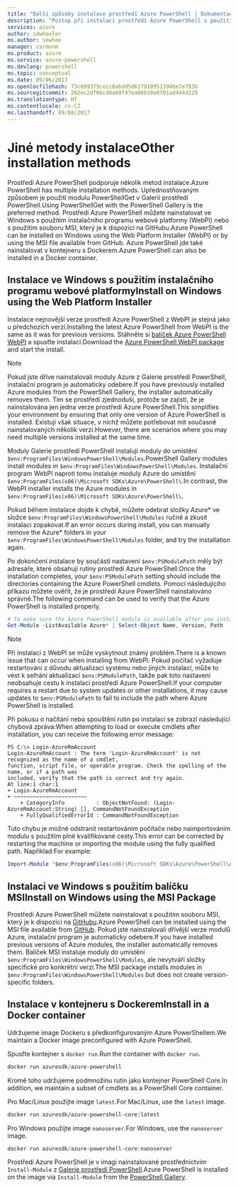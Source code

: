 ```yaml
---
title: "Další způsoby instalace prostředí Azure PowerShell | Dokumentace Microsoftu"
description: "Postup při instalaci prostředí Azure PowerShell s použitím balíčku MSI nebo instalačního programu webové platformy."
services: azure
author: sdwheeler
ms.author: sewhee
manager: carmonm
ms.product: azure
ms.service: azure-powershell
ms.devlang: powershell
ms.topic: conceptual
ms.date: 09/06/2017
ms.openlocfilehash: 73c099375cecc8abdd5d6179109513946e7e793b
ms.sourcegitcommit: 202ec2df66c40a60f47ea06b30a6701ad444d229
ms.translationtype: HT
ms.contentlocale: cs-CZ
ms.lasthandoff: 09/08/2017
---
```

# <a name="other-installation-methods"></a><span data-ttu-id="7d163-103">Jiné metody instalace</span><span class="sxs-lookup"><span data-stu-id="7d163-103">Other installation methods</span></span>

<span data-ttu-id="7d163-104">Prostředí Azure PowerShell podporuje několik metod instalace.</span><span class="sxs-lookup"><span data-stu-id="7d163-104">Azure PowerShell has multiple installation methods.</span></span> <span data-ttu-id="7d163-105">Upřednostňovaným způsobem je použití modulu PowerShellGet v Galerii prostředí PowerShell.</span><span class="sxs-lookup"><span data-stu-id="7d163-105">Using PowerShellGet with the PowerShell Gallery is the preferred method.</span></span> <span data-ttu-id="7d163-106">Prostředí Azure PowerShell můžete nainstalovat ve Windows s použitím instalačního programu webové platformy (WebPI) nebo s použitím souboru MSI, který je k dispozici na GitHubu.</span><span class="sxs-lookup"><span data-stu-id="7d163-106">Azure PowerShell can be installed on Windows using the Web Platform Installer (WebPI) or by using the MSI file available from GitHub.</span></span> <span data-ttu-id="7d163-107">Azure PowerShell jde také nainstalovat v kontejneru s Dockerem.</span><span class="sxs-lookup"><span data-stu-id="7d163-107">Azure PowerShell can also be installed in a Docker container.</span></span>

## <a name="install-on-windows-using-the-web-platform-installer"></a><span data-ttu-id="7d163-108">Instalace ve Windows s použitím instalačního programu webové platformy</span><span class="sxs-lookup"><span data-stu-id="7d163-108">Install on Windows using the Web Platform Installer</span></span>

<span data-ttu-id="7d163-109">Instalace nejnovější verze prostředí Azure PowerShell z WebPI je stejná jako u předchozích verzí.</span><span class="sxs-lookup"><span data-stu-id="7d163-109">Installing the latest Azure PowerShell from WebPI is the same as it was for previous versions.</span></span>
<span data-ttu-id="7d163-110">Stáhněte si [balíček Azure PowerShell WebPI](http://aka.ms/webpi-azps) a spusťte instalaci.</span><span class="sxs-lookup"><span data-stu-id="7d163-110">Download the [Azure PowerShell WebPI package](http://aka.ms/webpi-azps) and start the install.</span></span>

> [!NOTE]
> <span data-ttu-id="7d163-111">Pokud jste dříve nainstalovali moduly Azure z Galerie prostředí PowerShell, instalační program je automaticky odebere.</span><span class="sxs-lookup"><span data-stu-id="7d163-111">If you have previously installed Azure modules from the PowerShell Gallery, the installer automatically removes them.</span></span> <span data-ttu-id="7d163-112">Tím se prostředí zjednoduší, protože se zajistí, že je nainstalována jen jedna verze prostředí Azure PowerShell.</span><span class="sxs-lookup"><span data-stu-id="7d163-112">This simplifies your environment by ensuring that only one version of Azure PowerShell is installed.</span></span> <span data-ttu-id="7d163-113">Existují však situace, v nichž můžete potřebovat mít současně nainstalovaných několik verzí.</span><span class="sxs-lookup"><span data-stu-id="7d163-113">However, there are scenarios where you may need multiple versions installed at the same time.</span></span>
>
> <span data-ttu-id="7d163-114">Moduly Galerie prostředí PowerShell instalují moduly do umístění `$env:ProgramFiles\WindowsPowerShell\Modules`.</span><span class="sxs-lookup"><span data-stu-id="7d163-114">PowerShell Gallery modules install modules in `$env:ProgramFiles\WindowsPowerShell\Modules`.</span></span> <span data-ttu-id="7d163-115">Instalační program WebPI naproti tomu instaluje moduly Azure do umístění `$env:ProgramFiles(x86)\Microsoft SDKs\Azure\PowerShell\`.</span><span class="sxs-lookup"><span data-stu-id="7d163-115">In contrast, the WebPI installer installs the Azure modules in `$env:ProgramFiles(x86)\Microsoft SDKs\Azure\PowerShell\`.</span></span>
>
> <span data-ttu-id="7d163-116">Pokud během instalace dojde k chybě, můžete odebrat složky Azure* ve složce `$env:ProgramFiles\WindowsPowerShell\Modules` ručně a zkusit instalaci zopakovat.</span><span class="sxs-lookup"><span data-stu-id="7d163-116">If an error occurs during install, you can manually remove the Azure* folders in your `$env:ProgramFiles\WindowsPowerShell\Modules` folder, and try the installation again.</span></span>

<span data-ttu-id="7d163-117">Po dokončení instalace by součástí nastavení `$env:PSModulePath` měly být adresáře, které obsahují rutiny prostředí Azure PowerShell.</span><span class="sxs-lookup"><span data-stu-id="7d163-117">Once the installation completes, your `$env:PSModulePath` setting should include the directories containing the Azure PowerShell cmdlets.</span></span> <span data-ttu-id="7d163-118">Pomocí následujícího příkazu můžete ověřit, že je prostředí Azure PowerShell nainstalováno správně.</span><span class="sxs-lookup"><span data-stu-id="7d163-118">The following command can be used to verify that the Azure PowerShell is installed properly.</span></span>

```powershell
# To make sure the Azure PowerShell module is available after you install
Get-Module -ListAvailable Azure* | Select-Object Name, Version, Path
```

> [!NOTE]
> <span data-ttu-id="7d163-119">Při instalaci z WebPI se může vyskytnout známý problém.</span><span class="sxs-lookup"><span data-stu-id="7d163-119">There is a known issue that can occur when installing from WebPI.</span></span> <span data-ttu-id="7d163-120">Pokud počítač vyžaduje restartování z důvodu aktualizací systému nebo jiných instalací, může to vést k selhání aktualizací `$env:PSModulePath`, takže pak toto nastavení neobsahuje cestu k instalaci prostředí Azure PowerShell.</span><span class="sxs-lookup"><span data-stu-id="7d163-120">If your computer requires a restart due to system updates or other installations, it may cause updates to `$env:PSModulePath` to fail to include the path where Azure PowerShell is installed.</span></span>

<span data-ttu-id="7d163-121">Při pokusu o načítání nebo spouštění rutin po instalaci se zobrazí následující chybová zpráva:</span><span class="sxs-lookup"><span data-stu-id="7d163-121">When attempting to load or execute cmdlets after installation, you can receive the following error message:</span></span>

```
PS C:\> Login-AzureRmAccount
Login-AzureRmAccount : The term 'Login-AzureRmAccount' is not recognized as the name of a cmdlet,
function, script file, or operable program. Check the spelling of the name, or if a path was
included, verify that the path is correct and try again.
At line:1 char:1
+ Login-AzureRmAccount
+ ~~~~~~~~~~~~~~~~~~~~~~~
    + CategoryInfo          : ObjectNotFound: (Login-AzureRmAccount:String) [], CommandNotFoundException
    + FullyQualifiedErrorId : CommandNotFoundException
```

<span data-ttu-id="7d163-122">Tuto chybu je možné odstranit restartováním počítače nebo naimportováním modulu s použitím plně kvalifikované cesty.</span><span class="sxs-lookup"><span data-stu-id="7d163-122">This error can be corrected by restarting the machine or importing the module using the fully qualified path.</span></span> <span data-ttu-id="7d163-123">Například:</span><span class="sxs-lookup"><span data-stu-id="7d163-123">For example:</span></span>

```powershell
Import-Module "$env:ProgramFiles(x86)\Microsoft SDKs\Azure\PowerShell\AzureRM.psd1"
```

## <a name="install-on-windows-using-the-msi-package"></a><span data-ttu-id="7d163-124">Instalaci ve Windows s použitím balíčku MSI</span><span class="sxs-lookup"><span data-stu-id="7d163-124">Install on Windows using the MSI Package</span></span>

<span data-ttu-id="7d163-125">Prostředí Azure PowerShell můžete nainstalovat s použitím souboru MSI, který je k dispozici na [GitHubu](https://github.com/Azure/azure-powershell/releases/latest).</span><span class="sxs-lookup"><span data-stu-id="7d163-125">Azure PowerShell can be installed using the MSI file available from [GitHub](https://github.com/Azure/azure-powershell/releases/latest).</span></span> <span data-ttu-id="7d163-126">Pokud jste nainstalovali dřívější verze modulů Azure, instalační program je automaticky odebere.</span><span class="sxs-lookup"><span data-stu-id="7d163-126">If you have installed previous versions of Azure modules, the installer automatically removes them.</span></span> <span data-ttu-id="7d163-127">Balíček MSI instaluje moduly do umístění `$env:ProgramFiles\WindowsPowerShell\Modules`, ale nevytváří složky specifické pro konkrétní verzi.</span><span class="sxs-lookup"><span data-stu-id="7d163-127">The MSI package installs modules in `$env:ProgramFiles\WindowsPowerShell\Modules` but does not create version-specific folders.</span></span>

## <a name="install-in-a-docker-container"></a><span data-ttu-id="7d163-128">Instalace v kontejneru s Dockerem</span><span class="sxs-lookup"><span data-stu-id="7d163-128">Install in a Docker container</span></span>

<span data-ttu-id="7d163-129">Udržujeme image Dockeru s předkonfigurovaným Azure PowerShellem.</span><span class="sxs-lookup"><span data-stu-id="7d163-129">We maintain a Docker image preconfigured with Azure PowerShell.</span></span>

<span data-ttu-id="7d163-130">Spusťte kontejner s `docker run`.</span><span class="sxs-lookup"><span data-stu-id="7d163-130">Run the container with `docker run`.</span></span>

```powershell
docker run azuresdk/azure-powershell
```

<span data-ttu-id="7d163-131">Kromě toho udržujeme podmnožinu rutin jako kontejner PowerShell Core.</span><span class="sxs-lookup"><span data-stu-id="7d163-131">In addition, we maintain a subset of cmdlets as a PowerShell Core container.</span></span>

<span data-ttu-id="7d163-132">Pro Mac/Linux použijte image `latest`.</span><span class="sxs-lookup"><span data-stu-id="7d163-132">For Mac/Linux, use the `latest` image.</span></span>

```bash
docker run azuresdk/azure-powershell-core:latest
```

<span data-ttu-id="7d163-133">Pro Windows použijte image `nanoserver`.</span><span class="sxs-lookup"><span data-stu-id="7d163-133">For Windows, use the `nanoserver` image.</span></span>

```powershell
docker run azuresdk/azure-powershell-core:nanoserver
```

<span data-ttu-id="7d163-134">Prostředí Azure PowerShell je v imagi nainstalované prostřednictvím `Install-Module` z [Galerie prostředí PowerShell](https://www.powershellgallery.com/).</span><span class="sxs-lookup"><span data-stu-id="7d163-134">Azure PowerShell is installed on the image via `Install-Module` from the [PowerShell Gallery](https://www.powershellgallery.com/).</span></span>